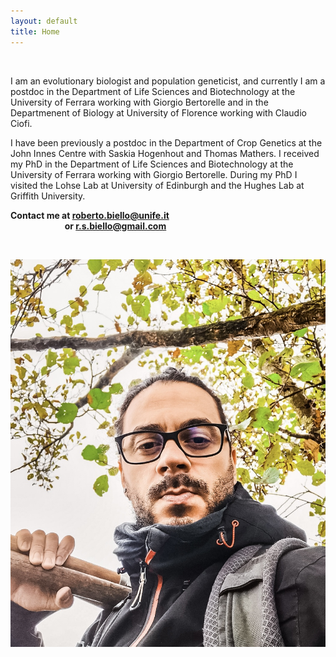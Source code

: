 ```yaml
---
layout: default
title: Home
---
```



&nbsp;


I am an evolutionary biologist and population geneticist, and currently I am a postdoc in the Department of Life Sciences and Biotechnology at the University of Ferrara working with Giorgio Bertorelle and in the Departmenent of Biology at University of Florence working with Claudio Ciofi.

I have been previously a postdoc in the Department of Crop Genetics at the John Innes Centre with Saskia Hogenhout and Thomas Mathers.
I received my PhD in the Department of Life Sciences and Biotechnology at the University of Ferrara working with Giorgio Bertorelle. During my PhD I visited the Lohse Lab at University of Edinburgh and the Hughes Lab at Griffith University.

**Contact me at roberto.biello@unife.it**  
&nbsp; &nbsp; &nbsp; &nbsp; &nbsp; &nbsp; &nbsp; &nbsp; &nbsp; &nbsp; &nbsp; **or r.s.biello@gmail.com**  

&nbsp;



![photo](https://github.com/rsbiello/rsbiello.github.io/raw/main/extras/467E625F-D0F8-4841-B600-98931CBEC874.jpg)
